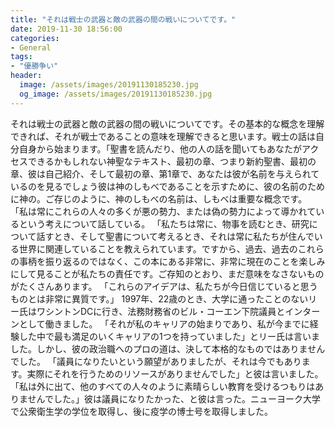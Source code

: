 ```yaml
---
title: "それは戦士の武器と敵の武器の間の戦いについてです。"
date: 2019-11-30 18:56:00
categories:
- General
tags:
- "優勝争い"
header:
  image: /assets/images/20191130185230.jpg
  og_image: /assets/images/20191130185230.jpg
---
```


それは戦士の武器と敵の武器の間の戦いについてです。その基本的な概念を理解できれば、それが戦士であることの意味を理解できると思います。戦士の話は自分自身から始まります。「聖書を読んだり、他の人の話を聞いてもあなたがアクセスできるかもしれない神聖なテキスト、最初の章、つまり新約聖書、最初の章、彼は自己紹介、そして最初の章、第1章で、あなたは彼が名前を与えられているのを見るでしょう彼は神のしもべであることを示すために、彼の名前のために神の。ご存じのように、神のしもべの名前は、しもべは重要な概念です。 「私は常にこれらの人々の多くが悪の勢力、または偽の勢力によって導かれているという考えについて話している。 「私たちは常に、物事を読むとき、研究について話すとき、そして聖書について考えるとき、それは常に私たちが住んでいる世界に関連していることを教えられています。ですから、過去、過去のこれらの事柄を振り返るのではなく、この本にある非常に、非常に現在のことを楽しみにして見ることが私たちの責任です。ご存知のとおり、まだ意味をなさないものがたくさんあります。 「これらのアイデアは、私たちが今日信じていると思うものとは非常に異質です。」 1997年、22歳のとき、大学に通ったことのないリー氏はワシントンDCに行き、法務財務省のビル・コーエン下院議員とインターンとして働きました。 「それが私のキャリアの始まりであり、私が今までに経験した中で最も満足のいくキャリアの1つを持っていました」とリー氏は言いました。しかし、彼の政治職へのプロの道は、決して本格的なものではありませんでした。 「議員になりたいという願望がありましたが、それは今でもあります。実際にそれを行うためのリソースがありませんでした」と彼は言いました。 「私は外に出て、他のすべての人々のように素晴らしい教育を受けるつもりはありませんでした。」彼は議員になりたかった、と彼は言った。ニューヨーク大学で公衆衛生学の学位を取得し、後に疫学の博士号を取得しました。
